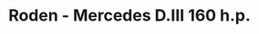 ---
layout: product
title: "Roden - Mercedes D.III 160 h.p."
price: "TBA" 
desc: "N/A"
img_path: "/assets/img/RO623.jpg"
brand: "N/A"
available: false
special_offer: false
new: false
soon: false
cat: "010000"
subcat: "013900"
subsubcat: "0N/A"
sifra: "RO623"
popular: false
---